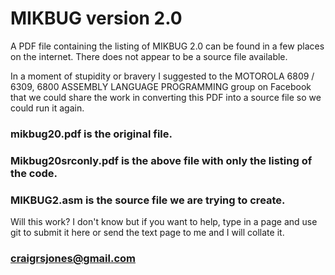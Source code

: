 # MIKBUG version 2.0

A PDF file containing the listing of MIKBUG 2.0 can be found in a few places on the internet.
There does not appear to be a source file available.

In a moment of stupidity or bravery I suggested to the MOTOROLA 6809 / 6309, 6800 ASSEMBLY LANGUAGE PROGRAMMING group 
on Facebook that we could share the work in converting this PDF into a source file so we could run it again.

### mikbug20.pdf is the original file.
### Mikbug20srconly.pdf is the above file with only the listing of the code.
### MIKBUG2.asm is the source file we are trying to create.

Will this work? I don't know but if you want to help, type in a page and use git to submit it here
or send the text page to me and I will collate it.

### craigrsjones@gmail.com
